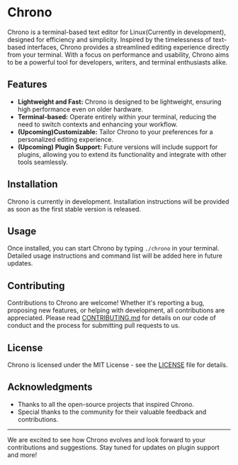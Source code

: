 # Chrono

Chrono is a terminal-based text editor for Linux(Currently in development), designed for efficiency and simplicity. Inspired by the timelessness of text-based interfaces, Chrono provides a streamlined editing experience directly from your terminal. With a focus on performance and usability, Chrono aims to be a powerful tool for developers, writers, and terminal enthusiasts alike.

## Features

- **Lightweight and Fast:** Chrono is designed to be lightweight, ensuring high performance even on older hardware.
- **Terminal-based:** Operate entirely within your terminal, reducing the need to switch contexts and enhancing your workflow.
- **(Upcoming)Customizable:** Tailor Chrono to your preferences for a personalized editing experience.
- **(Upcoming) Plugin Support:** Future versions will include support for plugins, allowing you to extend its functionality and integrate with other tools seamlessly.

## Installation

Chrono is currently in development. Installation instructions will be provided as soon as the first stable version is released.

## Usage

Once installed, you can start Chrono by typing `./chrono` in your terminal. Detailed usage instructions and command list will be added here in future updates.

## Contributing

Contributions to Chrono are welcome! Whether it's reporting a bug, proposing new features, or helping with development, all contributions are appreciated. Please read [CONTRIBUTING.md](CONTRIBUTING.md) for details on our code of conduct and the process for submitting pull requests to us.

## License

Chrono is licensed under the MIT License - see the [LICENSE](LICENSE.md) file for details.

## Acknowledgments

- Thanks to all the open-source projects that inspired Chrono.
- Special thanks to the community for their valuable feedback and contributions.

---

We are excited to see how Chrono evolves and look forward to your contributions and suggestions. Stay tuned for updates on plugin support and more!
